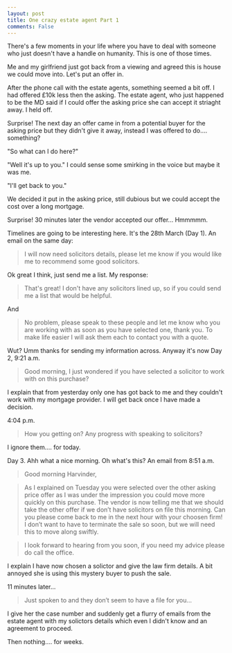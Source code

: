 ```yaml
---
layout: post
title: One crazy estate agent Part 1
comments: False
---
```


There's a few moments in your life where you have to deal with someone who just doesn't have a handle on humanity. 
This is one of those times.

Me and my girlfriend just got back from a viewing and agreed this is house we could move into. Let's put an offer in.

After the phone call with the estate agents, something seemed a bit off. I had offered £10k less then the asking. The estate agent, who just happened to be the MD said if I could offer the asking price she can accept it striaght away. I held off.

Surprise! The next day an offer came in from a potential buyer for the asking price but they didn't give it away, instead I was offered to do.... something?

"So what can I do here?"

"Well it's up to you." I could sense some smirking in the voice but maybe it was me.

"I'll get back to you."

We decided it put in the asking price, still dubious but we could accept the cost over a long mortgage.

Surprise! 30 minutes later the vendor accepted our offer... Hmmmmm.

Timelines are going to be interesting here. It's the 28th March (Day 1).
An email on the same day:

> I will now need solicitors details, please let me know if you would like me to recommend some good solicitors. 

Ok great I think, just send me a list. My response:

> That's great!
> I don't have any solicitors lined up, so if you could send me a list that would be helpful.

And 

> No problem, please speak to these people and let me know who you are working with as soon as you have selected one, thank you.
> <list of solicitors>
> To make life easier I will ask them each to contact you with a quote.

Wut? Umm thanks for sending my information across. Anyway it's now Day 2, 9:21 a.m.

>Good morning,
>I just wondered if you have selected a solicitor to work with on this purchase?

I explain that from yesterday only one has got back to me and they couldn't work with my mortgage provider. I will get back once I have made a decision.

4:04 p.m.
> How you getting on? Any progress with speaking to solicitors?

I ignore them.... for today.

Day 3. Ahh what a nice morning. Oh what's this? An email from 8:51 a.m.

>Good morning Harvinder,
 
>As I explained on Tuesday you were selected over the other asking price offer as I was under the impression you could move more quickly on this purchase. The vendor is now telling me that we should take the other offer if we don’t have solicitors on file this morning. Can you please come back to me in the next hour with your choosen firm!  I don’t want to have to terminate the sale so soon, but we will need this to move along swiftly.
 
>I look forward to hearing from you soon, if you need my advice please do call the office.

I explain I have now chosen a solictor and give the law firm details. A bit annoyed she is using this mystery buyer to push the sale.

11 minutes later...
> Just spoken to <Law firm> and they don’t seem to have a file for you…

I give her the case number and suddenly get a flurry of emails from the estate agent with my solictors details which even I didn't know and an agreement to proceed.

Then nothing.... for weeks.
